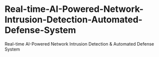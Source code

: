 # Real-time-AI-Powered-Network-Intrusion-Detection-Automated-Defense-System
Real-time AI-Powered Network Intrusion Detection &amp; Automated Defense System
